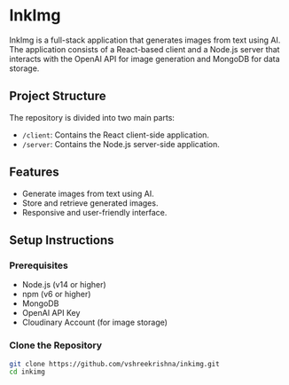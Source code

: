# InkImg

InkImg is a full-stack application that generates images from text using AI. The application consists of a React-based client and a Node.js server that interacts with the OpenAI API for image generation and MongoDB for data storage.

## Project Structure

The repository is divided into two main parts:

- `/client`: Contains the React client-side application.
- `/server`: Contains the Node.js server-side application.

## Features

- Generate images from text using AI.
- Store and retrieve generated images.
- Responsive and user-friendly interface.

## Setup Instructions

### Prerequisites

- Node.js (v14 or higher)
- npm (v6 or higher)
- MongoDB
- OpenAI API Key
- Cloudinary Account (for image storage)

### Clone the Repository

```bash
git clone https://github.com/vshreekrishna/inkimg.git
cd inkimg
